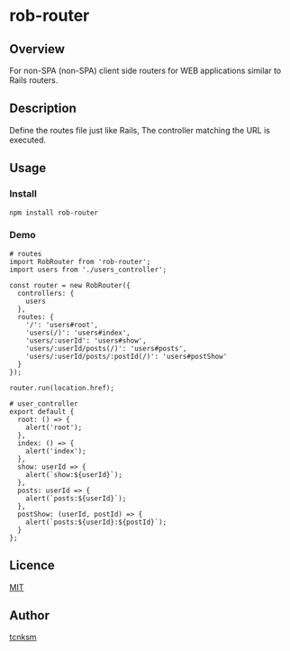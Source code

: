 rob-router
====

## Overview
For non-SPA (non-SPA) client side routers for WEB applications similar to Rails routers.

## Description
Define the routes file just like Rails,
The controller matching the URL is executed.

## Usage

### Install

```
npm install rob-router
```

### Demo

```
# routes
import RobRouter from 'rob-router';
import users from './users_controller';

const router = new RobRouter({
  controllers: {
    users
  },
  routes: {
    '/': 'users#root',
    'users(/)': 'users#index',
    'users/:userId': 'users#show',
    'users/:userId/posts(/)': 'users#posts',
    'users/:userId/posts/:postId(/)': 'users#postShow'
  }
});

router.run(location.href);

# user_controller
export default {
  root: () => {
    alert('root');
  },
  index: () => {
    alert('index');
  },
  show: userId => {
    alert(`show:${userId}`);
  },
  posts: userId => {
    alert(`posts:${userId}`);
  },
  postShow: (userId, postId) => {
    alert(`posts:${userId}:${postId}`);
  }
};
```

## Licence

[MIT](https://github.com/tcnksm/tool/blob/master/LICENCE)

## Author

[tcnksm](https://github.com/orangemittoo)
